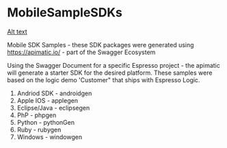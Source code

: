 MobileSampleSDKs
================
[Alt text](https://github.com/EspressoLogicCafe/MobileSampleSDKs/blob/master/sdklogos.PNG?raw=true "Mobile SDK")

Mobile SDK Samples - these SDK packages were generated using https://apimatic.io/ - part of the Swagger Ecosystem

Using the Swagger Document for a specific Espresso project - the apimatic will generate a starter SDK for the desired platform. These samples were based on the logic demo 'Customer" that ships with Espresso Logic.

1. Andriod SDK - androidgen	
2. Apple IOS - applegen	
3. Eclipse/Java - eclipsegen	
4. PhP - phpgen	
5. Python - pythonGen	
6. Ruby - rubygen	
7. Windows - windowgen	
